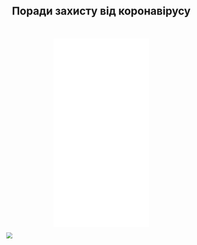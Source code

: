 ﻿---
title: Поради захисту від коронавірусу
---

<div style="margin: 0 auto; width: 50%"><iframe src="//www.slideshare.net/slideshow/embed_code/key/ftQewZJnnnwVXv" width="100%" height="500" frameborder="0" scrolling="no" allowfullscreen></iframe></div>

![](image.jpg)
